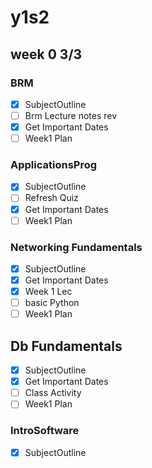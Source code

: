 # y1s2

## week 0 3/3

### BRM

- [x] SubjectOutline
- [ ] Brm Lecture notes rev
- [x] Get Important Dates
- [ ] Week1 Plan

### ApplicationsProg

- [x] SubjectOutline
- [ ] Refresh Quiz
- [x] Get Important Dates
- [ ] Week1 Plan

### Networking Fundamentals

- [x] SubjectOutline
- [x] Get Important Dates
- [x] Week 1 Lec
- [ ] basic Python
- [ ] Week1 Plan

## Db Fundamentals

- [x] SubjectOutline
- [x] Get Important Dates
- [ ] Class Activity
- [ ] Week1 Plan

### IntroSoftware

- [x] SubjectOutline
